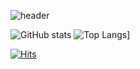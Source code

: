 ![header](https://capsule-render.vercel.app/api?type=venom&color=c1ccc8&text=WOOD)


![GitHub stats](https://github-readme-stats.vercel.app/api?username=wxxd-fxrest&show_icons=true&theme=radical)
![Top Langs](https://github-readme-stats.vercel.app/api/top-langs/?username=wxxd-fxrest)]


[![Hits](https://hits.seeyoufarm.com/api/count/incr/badge.svg?url=https%3A%2F%2Fgithub.com%2Fwxxd-fxrest&count_bg=%2379C83D&title_bg=%23555555&icon=waze.svg&icon_color=%23E7E7E7&title=hits&edge_flat=false)](https://hits.seeyoufarm.com)
